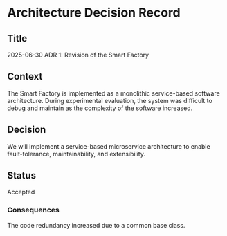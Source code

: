 


# Architecture Decision Record

## Title

2025-06-30 ADR 1: Revision of the Smart Factory

## Context

The Smart Factory is implemented as a 
monolithic service-based software architecture.
During experimental evaluation, the system was 
difficult to debug and maintain as the complexity 
of the software increased.

## Decision

We will implement a service-based microservice 
architecture to enable fault-tolerance, 
maintainability, and extensibility.

## Status

Accepted

### Consequences

The code redundancy increased due to a common base class. 







